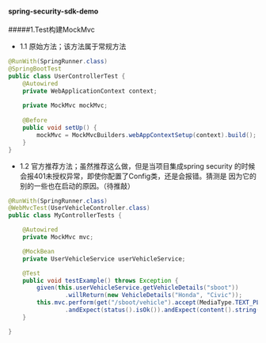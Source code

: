 #### spring-security-sdk-demo
#####1.Test构建MockMvc
- 1.1 原始方法；该方法属于常规方法

```java
@RunWith(SpringRunner.class)
@SpringBootTest
public class UserControllerTest {
    @Autowired
    private WebApplicationContext context;
    
    private MockMvc mockMvc;
    
    @Before
    public void setUp() {
        mockMvc = MockMvcBuilders.webAppContextSetup(context).build();
    }
}
```
- 1.2 官方推荐方法；虽然推荐这么做，但是当项目集成spring security
的时候会报401未授权异常，即使你配置了Config类，还是会报错。猜测是
因为它的别的一些也在启动的原因。（待推敲）
```java
@RunWith(SpringRunner.class)
@WebMvcTest(UserVehicleController.class)
public class MyControllerTests {

	@Autowired
	private MockMvc mvc;

	@MockBean
	private UserVehicleService userVehicleService;

	@Test
	public void testExample() throws Exception {
		given(this.userVehicleService.getVehicleDetails("sboot"))
				.willReturn(new VehicleDetails("Honda", "Civic"));
		this.mvc.perform(get("/sboot/vehicle").accept(MediaType.TEXT_PLAIN))
				.andExpect(status().isOk()).andExpect(content().string("Honda Civic"));
	}

}
```